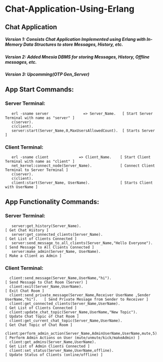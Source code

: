# Chat-Application-Using-Erlang
## Chat Application

##### Version 1: Consists Chat Application Implemented using Erlang with In-Memory Data Structures to store Messages, History, etc.

##### Version 2: Added Mnesia DBMS for storing Messages, History, Offline messages, etc.

##### Version 3: Upcomming(OTP Gen_Server)


## App Start Commands:

### Server Terminal:
```
   erl -sname server                => Server_Name.   [ Start Server Terminal with name as "server" ]
   c(server). 
   c(client). 
   server:start(Server_Name,0,MaxUsersAllowedCount).  [ Starts Server ]
```

### Client Terminal:
 ``` 
    erl -sname client              => Client_Name.    [ Start Client Terminal with name as "client" ]
    net_kernel:connect_node(Server_Name).             [ Connect Client Terminal to Server Terminal ]
    c(server). 
    c(client).
    client:start(Server_Name, UserName).              [ Starts Client with UserName ]
```  

## App Functionality Commands:

### Server Terminal:
``` 
   server:get_history(Server_Name).                                         [ Get Chat History ]
   server:get_connected_clients(Server_Name).                               [ Get List of Clients Connected ]
   server:send_message_to_all_clients(Server_Name,"Hello Everyone").        [ Send Message to All Clients Connected ]
   server:make_admin(Server_Name, UserName).                                [ Make a Client as Admin ]
```

### Client Terminal:
```
  client:send_message(Server_Name,UserName,"hi").                                     [ Send Message to Chat Room (Server) ]
  client:exit(Server_Name,UserName).                                                  [ Exit Chat Room ]
  client:send_private_message(Server_Name,Receiver UserName ,Sender UserName,"hi").   [ Send Private Message from Sender to Receiver ]
  client:get_connected_clients(Server_Name,UserName).                                 [ Get List of Clients Connected ]
  client:update_chat_topic(Server_Name,UserName,"New Topic").                         [ Update Chat Topic of Chat Room ]
  client:get_current_chat_topic(Server_Name,UserName).                                [ Get Chat Topic of Chat Room ]
  client:perform_admin_action(Server_Name,AdminUserName,UserName,mute,5).             [ Perform Admin Actions on User (mute/unmute/kick/makeAdmin) ]
  client:get_admins(Server_Name,UserName).                                            [ Get List of Admin Clients Connected ]
  client:set_status(Server_Name,UserName,offline).                                    [ Update Status of Clients (online/offline) ]
```
